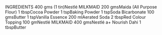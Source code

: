 INGREDIENTS
400 gms (1 tin)Nestlé MILKMAID
200 gmsMaida (All Purpose Flour)
1 tbspCocoa Powder
1 tspBaking Powder
1 tspSoda Bicarbonate
100 gmsButter
1 tspVanilla Essence
200 mlAerated Soda
2 tbspRed Colour
Topping
100 gmNestlé MILKMAID
400 gmsNestlé a+ Nourish Dahi
1 tbspButter

